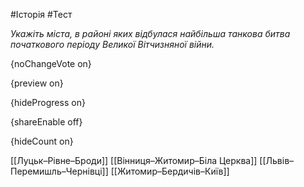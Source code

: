 #Історія #Тест

*Укажіть міста, в районі яких відбулася найбільша танкова битва початкового періоду Великої Вітчизняної війни.*

{noChangeVote on}

{preview on}

{hideProgress on}

{shareEnable off}

{hideCount on}

[[Луцьк–Рівне–Броди]]
[[Вінниця–Житомир–Біла Церква]]
[[Львів–Перемишль–Чернівці]]
[[Житомир–Бердичів–Київ]]
